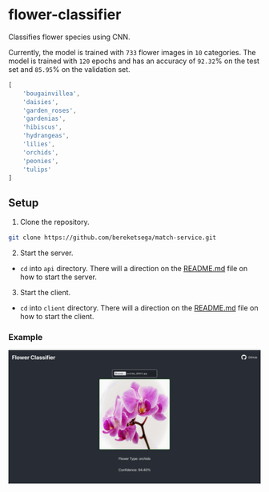 # flower-classifier
Classifies flower species using CNN.

Currently, the model is trained with `733` flower images in `10` categories. The model is trained with `120` epochs and has an accuracy of `92.32`%  on the test set and `85.95`% on the validation set.

```js
[
    'bougainvillea',
    'daisies',
    'garden_roses',
    'gardenias',
    'hibiscus',
    'hydrangeas',
    'lilies',
    'orchids',
    'peonies',
    'tulips'
]
```
## Setup
1. Clone the repository.
```bash
git clone https://github.com/bereketsega/match-service.git
```
2. Start the server.
- `cd` into `api` directory. There will a direction on the [README.md](/api/README.md) file on how to start the server.

3. Start the client.
- `cd` into `client` directory. There will a direction on the [README.md](/client/README.md) file on how to start the client.

### Example
<!-- display image from assets folder -->
![Flower Classifier Example](/assets/client.png "Flower Classifier")